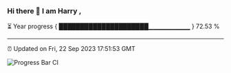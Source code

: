 ### Hi there 👋 I am Harry , 

⏳ Year progress { █████████████████████▁▁▁▁▁▁▁▁▁ } 72.53 %

---

⏰ Updated on Fri, 22 Sep 2023 17:51:53 GMT

![Progress Bar CI](https://github.com/duykhang68/duykhang68/workflows/Progress%20Bar%20CI/badge.svg)
